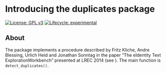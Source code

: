 Introducing the duplicates package
================

<!-- badges: start -->

[![License: GPL
v3](https://img.shields.io/badge/License-GPLv3-green.svg)](https://www.gnu.org/licenses/gpl-3.0)
[![Lifecycle:
experimental](https://img.shields.io/badge/lifecycle-maturing-blue.svg)](https://www.tidyverse.org/lifecycle/#maturing)
<!-- badges: end -->

## About

The package implements a procedure described by Fritz Kliche, Andre
Blessing, Urlich Heid and Jonathan Sonntag in the paper “The eIdentity
Text ExplorationWorkbench” presented at LREC 2014 (see ). The main
function is `detect_duplicates()`.
